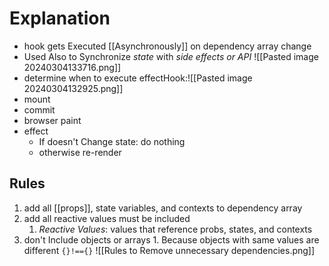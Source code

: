 # Explanation

- hook gets Executed [[Asynchronously]] on dependency array change
- Used Also to Synchronize _state_ with _side effects or API_ ![[Pasted image 20240304133716.png]]
- determine when to execute effectHook:![[Pasted image 20240304132925.png]]
- mount
- commit
- browser paint
- effect
    - If doesn't Change state: do nothing
    - otherwise re-render

## Rules

1. add all [[props]], state variables, and contexts to dependency array
2. add all reactive values must be included
    1. _Reactive Values_: values that reference probs, states, and contexts
3. don't Include objects or arrays 1. Because objects with same values are different `{}!=={}`
   ![[Rules to Remove unnecessary dependencies.png]]
